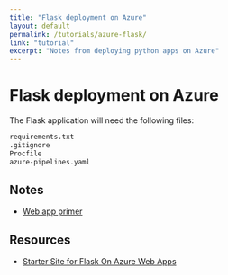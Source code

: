 ```yaml
---
title: "Flask deployment on Azure"
layout: default
permalink: /tutorials/azure-flask/
link: "tutorial"
excerpt: "Notes from deploying python apps on Azure"
---
```

# Flask deployment on Azure
The Flask application will need the following files:
```bash
requirements.txt
.gitignore
Procfile
azure-pipelines.yaml
```


## Notes
* [Web app primer](web-app-primer.md)

## Resources
* [Starter Site for Flask On Azure Web Apps](http://timmyreilly.azurewebsites.net/starter-site-for-flask-on-azure-web-apps/)